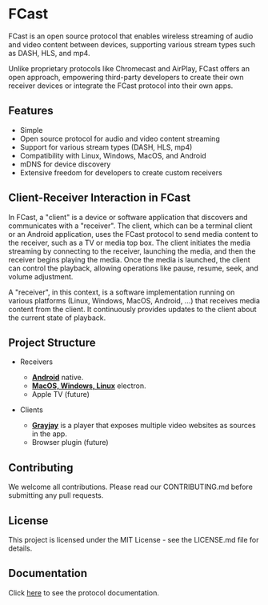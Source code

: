 # FCast

FCast is an open source protocol that enables wireless streaming of audio and video content between devices, supporting various stream types such as DASH, HLS, and mp4.

Unlike proprietary protocols like Chromecast and AirPlay, FCast offers an open approach, empowering third-party developers to create their own receiver devices or integrate the FCast protocol into their own apps. 

## Features

- Simple
- Open source protocol for audio and video content streaming
- Support for various stream types (DASH, HLS, mp4)
- Compatibility with Linux, Windows, MacOS, and Android
- mDNS for device discovery
- Extensive freedom for developers to create custom receivers

## Client-Receiver Interaction in FCast

In FCast, a "client" is a device or software application that discovers and communicates with a "receiver". The client, which can be a terminal client or an Android application, uses the FCast protocol to send media content to the receiver, such as a TV or media top box. The client initiates the media streaming by connecting to the receiver, launching the media, and then the receiver begins playing the media. Once the media is launched, the client can control the playback, allowing operations like pause, resume, seek, and volume adjustment.

A "receiver", in this context, is a software implementation running on various platforms (Linux, Windows, MacOS, Android, ...) that receives media content from the client. It continuously provides updates to the client about the current state of playback. 

## Project Structure

- Receivers
  - [**Android**](receivers/android) native.
  - [**MacOS, Windows, Linux**](receivers/electron) electron.
  - Apple TV (future)

- Clients
  - [**Grayjay**](https://github.com/futo-org/grayjay-android) is a player that exposes multiple video websites as sources in the app.
  - Browser plugin (future)

## Contributing

We welcome all contributions. Please read our CONTRIBUTING.md before submitting any pull requests.

## License

This project is licensed under the MIT License - see the LICENSE.md file for details.

## Documentation

Click [here](https://gitlab.com/futo-org/fcast/-/wikis/Protocol-version-1) to see the protocol documentation.
